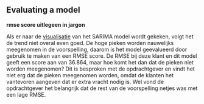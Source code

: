 ## Evaluating a model

**rmse score uitlegeen in jargon**

Als er naar de [visualisatie]() van het SARIMA model wordt gekeken, volgt het de trend niet overal even goed. De hoge pieken worden nauwelijks meegenomen in de voorspelling, daarom is het model geevalueerd door gebruik te maken van een RMSE score. De RMSE bij deze klant en dit model geeft een score aan van 36.864, maar hoe komt het dan dat de pieken niet worden meegenomen? Dit is besproken met de opdrachtgever en vindt het niet erg dat de pieken meegenomen worden, omdat de klanten het vantevoren aangeven dat er extra vracht nodig is. Wel vond de opdrachtgever het belangrijk dat de rest van de voorspelling netjes was met een lage RMSE.

